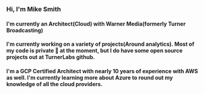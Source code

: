 ### Hi, I'm Mike Smith

#### I'm currently an Architect(Cloud) with Warner Media(formerly Turner Broadcasting)

#### I'm currently working on a variety of projects(Around analytics).  Most of my code is private 😬 at the moment, but I do have some open source projects out at TurnerLabs github.

#### I'm a GCP Certified Architect with nearly 10 years of experience with AWS as well.  I'm currently learning more about Azure to round out my knowledge of all the cloud providers.

<!--
**smithatlanta/smithatlanta** is a ✨ _special_ ✨ repository because its `README.md` (this file) appears on your GitHub profile.

Here are some ideas to get you started:

- 🔭 I’m currently working on ...
- 🌱 I’m currently learning ...
- 👯 I’m looking to collaborate on ...
- 🤔 I’m looking for help with ...
- 💬 Ask me about ...
- 📫 How to reach me: ...
- 😄 Pronouns: ...
- ⚡ Fun fact: ...
-->
